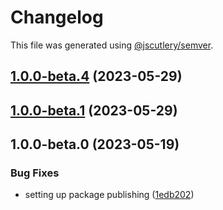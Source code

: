 # Changelog

This file was generated using [@jscutlery/semver](https://github.com/jscutlery/semver).

## [1.0.0-beta.4](https://github.com/rhinobase/raftyui/compare/skeleton-1.0.0-beta.3...skeleton-1.0.0-beta.4) (2023-05-29)

## [1.0.0-beta.1](https://github.com/rhinobase/raftyui/compare/skeleton-1.0.0-beta.0...skeleton-1.0.0-beta.1) (2023-05-29)

## 1.0.0-beta.0 (2023-05-19)

### Bug Fixes

- setting up package publishing ([1edb202](https://github.com/rhinobase/design-system/commit/1edb20248b82d035a7bd75008bb61cac89559fb5))
